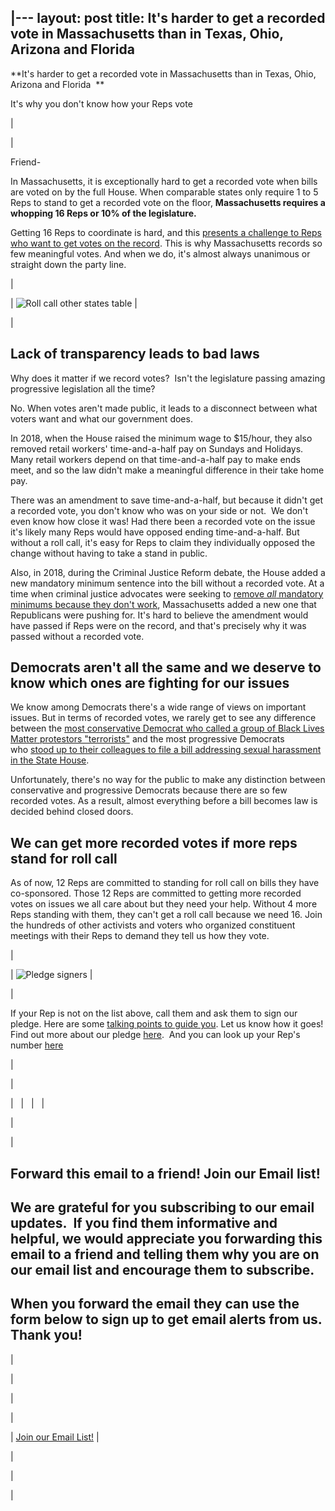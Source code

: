 |---
layout: post
title: It's harder to get a recorded vote in Massachusetts than in Texas, Ohio, Arizona and Florida  
---

**It's harder to get a recorded vote in Massachusetts than in Texas, Ohio, Arizona and Florida  **

It's why you don't know how your Reps vote

 |

|

Friend-

In Massachusetts, it is exceptionally hard to get a recorded vote when bills are voted on by the full House. When comparable states only require 1 to 5 Reps to stand to get a recorded vote on the floor, **Massachusetts requires a whopping 16 Reps or 10% of the legislature.**

Getting 16 Reps to coordinate is hard, and this [presents a challenge to Reps who want to get votes on the record](https://www.youtube.com/watch?v=xflRK0RWOZ4&utm_source=hs_email&utm_medium=email&_hsenc=p2ANqtz-_OnzA8VEuG0DK-iDB_HYKehoTowvjwkF8BXeF2-EhqVSrMbggSoGvQYP3XDx5prPBo1H9h). This is why Massachusetts records so few meaningful votes. And when we do, it's almost always unanimous or straight down the party line. 

 |

| ![Roll call other states table](https://hs-6201350.f.hubspotstarter.net/hub/6201350/hubfs/Roll%20call%20other%20states%20table.png?upscale=true&width=1120&upscale=true&name=Roll%20call%20other%20states%20table.png) |

|

**Lack of transparency leads to bad laws**
------------------------------------------

Why does it matter if we record votes?  Isn't the legislature passing amazing progressive legislation all the time?

No. When votes aren't made public, it leads to a disconnect between what voters want and what our government does.

In 2018, when the House raised the minimum wage to $15/hour, they also removed retail workers' time-and-a-half pay on Sundays and Holidays.  Many retail workers depend on that time-and-a-half pay to make ends meet, and so the law didn't make a meaningful difference in their take home pay. 

There was an amendment to save time-and-a-half, but because it didn't get a recorded vote, you don't know who was on your side or not.  We don't even know how close it was! Had there been a recorded vote on the issue it's likely many Reps would have opposed ending time-and-a-half. But without a roll call, it's easy for Reps to claim they individually opposed the change without having to take a stand in public.

Also, in 2018, during the Criminal Justice Reform debate, the House added a new mandatory minimum sentence into the bill without a recorded vote. At a time when criminal justice advocates were seeking to [remove *all* mandatory minimums because they don't work](https://www.pbs.org/newshour/politics/5-charts-show-mandatory-minimum-sentences-dont-work?utm_source=hs_email&utm_medium=email&_hsenc=p2ANqtz-_OnzA8VEuG0DK-iDB_HYKehoTowvjwkF8BXeF2-EhqVSrMbggSoGvQYP3XDx5prPBo1H9h), Massachusetts added a new one that Republicans were pushing for. It's hard to believe the amendment would have passed if Reps were on the record, and that's precisely why it was passed without a recorded vote.

**Democrats aren't all the same and we deserve to know which ones are fighting for our issues**
-----------------------------------------------------------------------------------------------

We know among Democrats there's a wide range of views on important issues. But in terms of recorded votes, we rarely get to see any difference between the [most conservative Democrat who called a group of Black Lives Matter protestors "terrorists"](https://www.masslive.com/news/2015/07/state_house_bills_seek_to_up_p.html?utm_source=hs_email&utm_medium=email&_hsenc=p2ANqtz-_OnzA8VEuG0DK-iDB_HYKehoTowvjwkF8BXeF2-EhqVSrMbggSoGvQYP3XDx5prPBo1H9h) and the most progressive Democrats who [stood up to their colleagues to file a bill addressing sexual harassment in the State House](https://www.gazettenet.com/workplace-harassment-legislation-30576330?utm_source=hs_email&utm_medium=email&_hsenc=p2ANqtz-_OnzA8VEuG0DK-iDB_HYKehoTowvjwkF8BXeF2-EhqVSrMbggSoGvQYP3XDx5prPBo1H9h).

Unfortunately, there's no way for the public to make any distinction between conservative and progressive Democrats because there are so few recorded votes. As a result, almost everything before a bill becomes law is decided behind closed doors. 

**We can get more recorded votes if more reps stand for roll call**
-------------------------------------------------------------------

As of now, 12 Reps are committed to standing for roll call on bills they have co-sponsored. Those 12 Reps are committed to getting more recorded votes on issues we all care about but they need your help. Without 4 more Reps standing with them, they can't get a roll call because we need 16. Join the hundreds of other activists and voters who organized constituent meetings with their Reps to demand they tell us how they vote.

 |

| ![Pledge signers](https://hs-6201350.f.hubspotstarter.net/hub/6201350/hubfs/Pledge%20signers.png?upscale=true&width=1120&upscale=true&name=Pledge%20signers.png) |

|

If your Rep is not on the list above, call them and ask them to sign our pledge. Here are some [talking points to guide you](https://docs.google.com/document/d/1BqnRKvnVGrTCYOZceAadBwcih93t6wY4Te6PV1JrnL0/edit?usp=sharing&utm_source=hs_email&utm_medium=email&_hsenc=p2ANqtz-_OnzA8VEuG0DK-iDB_HYKehoTowvjwkF8BXeF2-EhqVSrMbggSoGvQYP3XDx5prPBo1H9h). Let us know how it goes! Find out more about our pledge [here](https://actonmass.org/pledge/?utm_source=hs_email&utm_medium=email&_hsenc=p2ANqtz-_OnzA8VEuG0DK-iDB_HYKehoTowvjwkF8BXeF2-EhqVSrMbggSoGvQYP3XDx5prPBo1H9h).  And you can look up your Rep's number [here](https://malegislature.gov/Search/FindMyLegislator?utm_source=hs_email&utm_medium=email&_hsenc=p2ANqtz-_OnzA8VEuG0DK-iDB_HYKehoTowvjwkF8BXeF2-EhqVSrMbggSoGvQYP3XDx5prPBo1H9h)

 |

|

|   |   |   |

 |

|

Forward this email to a friend! Join our Email list!
----------------------------------------------------

We are grateful for you subscribing to our email updates.  If you find them informative and helpful, we would appreciate you forwarding this email to a friend and telling them why you are on our email list and encourage them to subscribe.
----------------------------------------------------------------------------------------------------------------------------------------------------------------------------------------------------------------------------------------------

When you forward the email they can use the form below to sign up to get email alerts from us. Thank you!
---------------------------------------------------------------------------------------------------------

 |

|

|

|

| [Join our Email List!](https://share.hsforms.com/1XjukYzaVTTi6Sr30iofe4A3owzq?utm_source=hs_email&utm_medium=email&_hsenc=p2ANqtz-_OnzA8VEuG0DK-iDB_HYKehoTowvjwkF8BXeF2-EhqVSrMbggSoGvQYP3XDx5prPBo1H9h) |

 |

 |

 |
